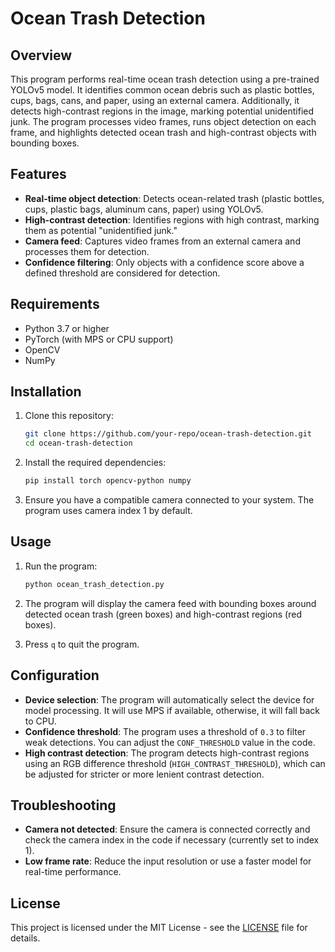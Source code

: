 # Ocean Trash Detection

## Overview
This program performs real-time ocean trash detection using a pre-trained YOLOv5 model. It identifies common ocean debris such as plastic bottles, cups, bags, cans, and paper, using an external camera. Additionally, it detects high-contrast regions in the image, marking potential unidentified junk. The program processes video frames, runs object detection on each frame, and highlights detected ocean trash and high-contrast objects with bounding boxes.

## Features
- **Real-time object detection**: Detects ocean-related trash (plastic bottles, cups, plastic bags, aluminum cans, paper) using YOLOv5.
- **High-contrast detection**: Identifies regions with high contrast, marking them as potential "unidentified junk."
- **Camera feed**: Captures video frames from an external camera and processes them for detection.
- **Confidence filtering**: Only objects with a confidence score above a defined threshold are considered for detection.

## Requirements
- Python 3.7 or higher
- PyTorch (with MPS or CPU support)
- OpenCV
- NumPy

## Installation
1. Clone this repository:
   ```bash
   git clone https://github.com/your-repo/ocean-trash-detection.git
   cd ocean-trash-detection
   ```

2. Install the required dependencies:
   ```bash
   pip install torch opencv-python numpy
   ```

3. Ensure you have a compatible camera connected to your system. The program uses camera index 1 by default.

## Usage
1. Run the program:
   ```bash
   python ocean_trash_detection.py
   ```

2. The program will display the camera feed with bounding boxes around detected ocean trash (green boxes) and high-contrast regions (red boxes).

3. Press `q` to quit the program.

## Configuration
- **Device selection**: The program will automatically select the device for model processing. It will use MPS if available, otherwise, it will fall back to CPU.
- **Confidence threshold**: The program uses a threshold of `0.3` to filter weak detections. You can adjust the `CONF_THRESHOLD` value in the code.
- **High contrast detection**: The program detects high-contrast regions using an RGB difference threshold (`HIGH_CONTRAST_THRESHOLD`), which can be adjusted for stricter or more lenient contrast detection.

## Troubleshooting
- **Camera not detected**: Ensure the camera is connected correctly and check the camera index in the code if necessary (currently set to index 1).
- **Low frame rate**: Reduce the input resolution or use a faster model for real-time performance.

## License
This project is licensed under the MIT License - see the [LICENSE](LICENSE) file for details.
```

